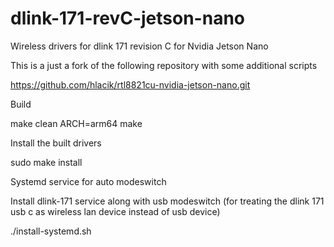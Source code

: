 # dlink-171-revC-jetson-nano
Wireless drivers for dlink 171 revision C for Nvidia Jetson Nano

This is a just a fork of the following repository with some additional scripts

 https://github.com/hlacik/rtl8821cu-nvidia-jetson-nano.git

Build

make clean
ARCH=arm64 make 


Install the built drivers

sudo make install

Systemd service for auto modeswitch

Install dlink-171 service along with usb modeswitch (for treating the dlink 171 usb c as wireless lan device instead of usb device)

./install-systemd.sh
